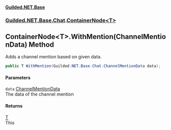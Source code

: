 #### [Guilded.NET.Base](Guilded_NET_Base.md 'Guilded.NET.Base')
### [Guilded.NET.Base.Chat](Guilded_NET_Base.md#Guilded_NET_Base_Chat 'Guilded.NET.Base.Chat').[ContainerNode&lt;T&gt;](ContainerNode_T_.md 'Guilded.NET.Base.Chat.ContainerNode&lt;T&gt;')
## ContainerNode&lt;T&gt;.WithMention(ChannelMentionData) Method
Adds a channel mention based on given data.  
```csharp
public T WithMention(Guilded.NET.Base.Chat.ChannelMentionData data);
```
#### Parameters
<a name='Guilded_NET_Base_Chat_ContainerNode_T__WithMention(Guilded_NET_Base_Chat_ChannelMentionData)_data'></a>
`data` [ChannelMentionData](ChannelMentionData.md 'Guilded.NET.Base.Chat.ChannelMentionData')  
The data of the channel mention
  
#### Returns
[T](ContainerNode_T_.md#Guilded_NET_Base_Chat_ContainerNode_T__T 'Guilded.NET.Base.Chat.ContainerNode&lt;T&gt;.T')  
This
